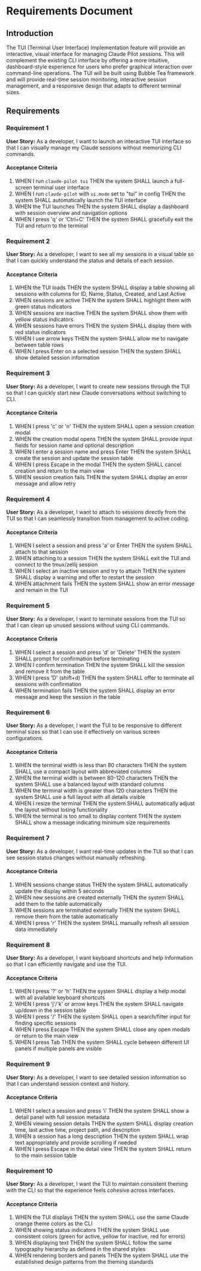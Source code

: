 # Requirements Document

## Introduction

The TUI (Terminal User Interface) Implementation feature will provide an interactive, visual interface for managing Claude Pilot sessions. This will complement the existing CLI interface by offering a more intuitive, dashboard-style experience for users who prefer graphical interaction over command-line operations. The TUI will be built using Bubble Tea framework and will provide real-time session monitoring, interactive session management, and a responsive design that adapts to different terminal sizes.

## Requirements

### Requirement 1

**User Story:** As a developer, I want to launch an interactive TUI interface so that I can visually manage my Claude sessions without memorizing CLI commands.

#### Acceptance Criteria

1. WHEN I run `claude-pilot tui` THEN the system SHALL launch a full-screen terminal user interface
2. WHEN I run `claude-pilot` with `ui.mode` set to "tui" in config THEN the system SHALL automatically launch the TUI interface
3. WHEN the TUI launches THEN the system SHALL display a dashboard with session overview and navigation options
4. WHEN I press 'q' or 'Ctrl+C' THEN the system SHALL gracefully exit the TUI and return to the terminal

### Requirement 2

**User Story:** As a developer, I want to see all my sessions in a visual table so that I can quickly understand the status and details of each session.

#### Acceptance Criteria

1. WHEN the TUI loads THEN the system SHALL display a table showing all sessions with columns for ID, Name, Status, Created, and Last Active
2. WHEN sessions are active THEN the system SHALL highlight them with green status indicators
3. WHEN sessions are inactive THEN the system SHALL show them with yellow status indicators
4. WHEN sessions have errors THEN the system SHALL display them with red status indicators
5. WHEN I use arrow keys THEN the system SHALL allow me to navigate between table rows
6. WHEN I press Enter on a selected session THEN the system SHALL show detailed session information

### Requirement 3

**User Story:** As a developer, I want to create new sessions through the TUI so that I can quickly start new Claude conversations without switching to CLI.

#### Acceptance Criteria

1. WHEN I press 'c' or 'n' THEN the system SHALL open a session creation modal
2. WHEN the creation modal opens THEN the system SHALL provide input fields for session name and optional description
3. WHEN I enter a session name and press Enter THEN the system SHALL create the session and update the session table
4. WHEN I press Escape in the modal THEN the system SHALL cancel creation and return to the main view
5. WHEN session creation fails THEN the system SHALL display an error message and allow retry

### Requirement 4

**User Story:** As a developer, I want to attach to sessions directly from the TUI so that I can seamlessly transition from management to active coding.

#### Acceptance Criteria

1. WHEN I select a session and press 'a' or Enter THEN the system SHALL attach to that session
2. WHEN attaching to a session THEN the system SHALL exit the TUI and connect to the tmux/zellij session
3. WHEN I select an inactive session and try to attach THEN the system SHALL display a warning and offer to restart the session
4. WHEN attachment fails THEN the system SHALL show an error message and remain in the TUI

### Requirement 5

**User Story:** As a developer, I want to terminate sessions from the TUI so that I can clean up unused sessions without using CLI commands.

#### Acceptance Criteria

1. WHEN I select a session and press 'd' or 'Delete' THEN the system SHALL prompt for confirmation before terminating
2. WHEN I confirm termination THEN the system SHALL kill the session and remove it from the table
3. WHEN I press 'D' (shift+d) THEN the system SHALL offer to terminate all sessions with confirmation
4. WHEN termination fails THEN the system SHALL display an error message and keep the session in the table

### Requirement 6

**User Story:** As a developer, I want the TUI to be responsive to different terminal sizes so that I can use it effectively on various screen configurations.

#### Acceptance Criteria

1. WHEN the terminal width is less than 80 characters THEN the system SHALL use a compact layout with abbreviated columns
2. WHEN the terminal width is between 80-120 characters THEN the system SHALL use a balanced layout with standard columns
3. WHEN the terminal width is greater than 120 characters THEN the system SHALL use a full layout with all details visible
4. WHEN I resize the terminal THEN the system SHALL automatically adjust the layout without losing functionality
5. WHEN the terminal is too small to display content THEN the system SHALL show a message indicating minimum size requirements

### Requirement 7

**User Story:** As a developer, I want real-time updates in the TUI so that I can see session status changes without manually refreshing.

#### Acceptance Criteria

1. WHEN sessions change status THEN the system SHALL automatically update the display within 5 seconds
2. WHEN new sessions are created externally THEN the system SHALL add them to the table automatically
3. WHEN sessions are terminated externally THEN the system SHALL remove them from the table automatically
4. WHEN I press 'r' THEN the system SHALL manually refresh all session data immediately

### Requirement 8

**User Story:** As a developer, I want keyboard shortcuts and help information so that I can efficiently navigate and use the TUI.

#### Acceptance Criteria

1. WHEN I press '?' or 'h' THEN the system SHALL display a help modal with all available keyboard shortcuts
2. WHEN I press 'j'/'k' or arrow keys THEN the system SHALL navigate up/down in the session table
3. WHEN I press '/' THEN the system SHALL open a search/filter input for finding specific sessions
4. WHEN I press Escape THEN the system SHALL close any open modals or return to the main view
5. WHEN I press Tab THEN the system SHALL cycle between different UI panels if multiple panels are visible

### Requirement 9

**User Story:** As a developer, I want to see detailed session information so that I can understand session context and history.

#### Acceptance Criteria

1. WHEN I select a session and press 'i' THEN the system SHALL show a detail panel with full session metadata
2. WHEN viewing session details THEN the system SHALL display creation time, last active time, project path, and description
3. WHEN a session has a long description THEN the system SHALL wrap text appropriately and provide scrolling if needed
4. WHEN I press Escape in the detail view THEN the system SHALL return to the main session table

### Requirement 10

**User Story:** As a developer, I want the TUI to maintain consistent theming with the CLI so that the experience feels cohesive across interfaces.

#### Acceptance Criteria

1. WHEN the TUI displays THEN the system SHALL use the same Claude orange theme colors as the CLI
2. WHEN showing status indicators THEN the system SHALL use consistent colors (green for active, yellow for inactive, red for errors)
3. WHEN displaying text THEN the system SHALL follow the same typography hierarchy as defined in the shared styles
4. WHEN rendering borders and panels THEN the system SHALL use the established design patterns from the theming standards